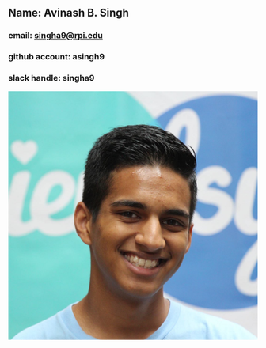 ## Name: Avinash B. Singh
### email: singha9@rpi.edu
### github account: asingh9
### slack handle: singha9
![Avi](images/pic.jpg)